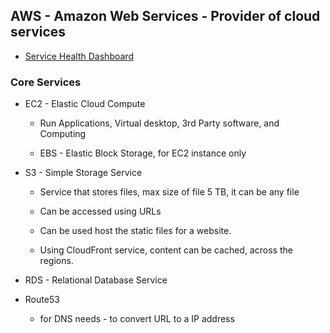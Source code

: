 ## AWS - Amazon Web Services -  Provider of cloud services

- [Service Health Dashboard](https://status.aws.amazon.com/)

### Core Services
- EC2 - Elastic Cloud Compute
  - Run Applications, Virtual desktop, 3rd Party software, and Computing

  - EBS - Elastic Block Storage, for EC2 instance only

- S3 - Simple Storage Service
  - Service that stores files, max size of file 5 TB, it can be any file

  - Can be accessed using URLs

  - Can be used host the static files for a website.

  - Using CloudFront service, content can be cached, across the regions.

- RDS - Relational Database Service

- Route53
  - for DNS needs - to convert URL to a IP address
